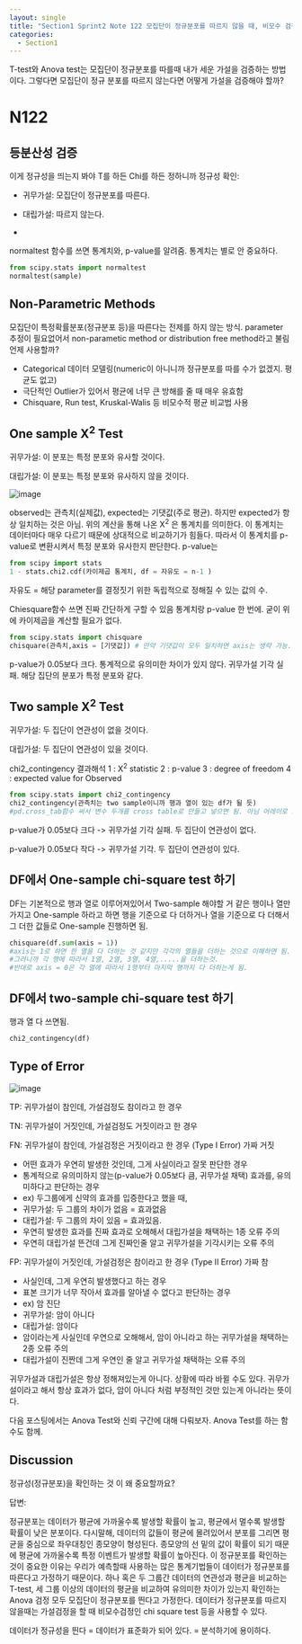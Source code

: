 ```yaml
---
layout: single
title: "Section1 Sprint2 Note 122 모집단이 정규분포를 따르지 않을 때, 비모수 검정 Chi-square test"
categories:
  - Section1
---
```

T-test와 Anova test는 모집단이 정규분포를 따를때 내가 세운 가설을 검증하는 방법이다.
그렇다면 모집단이 정규 분포를 따르지 않는다면 어떻게 가설을 검증해야 할까?

# N122

## 등분산성 검증
이게 정규성을 띄는지 봐야 T를 하든 Chi를 하든 정하니까
정규성 확인:
- 귀무가설: 모집단이 정규분포를 따른다.

- 대립가설: 따르지 않는다.
- 
normaltest 함수를 쓰면 통계치와, p-value를 알려줌. 통계치는 별로 안 중요하다.
```python
from scipy.stats import normaltest
normaltest(sample)
```

## Non-Parametric Methods
모집단이 특정확률분포(정규분포 등)을 따른다는 전제를 하지 않는 방식. parameter 추정이 필요없어서 non-parametic method or distribution free method라고 불림
언제 사용할까?
- Categorical 데이터 모델링(numeric이 아니니까 정규분포를 따를 수가 없겠지. 평균도 없고)
- 극단적인 Outlier가 있어서 평균에 너무 큰 방해를 줄 때 매우 유효함
- Chisquare, Run test, Kruskal-Walis 등 비모수적 평균 비교법 사용

## One sample X<sup>2</sup> Test
귀무가설: 이 분포는 특정 분포와 유사할 것이다.

대립가설: 이 분포는 특정 분포와 유사하지 않을 것이다.

![image](https://user-images.githubusercontent.com/97672187/151355143-0f269e41-4fe8-409d-a095-4654e4cc367a.png)

observed는 관측치(실제값), expected는 기댓값(주로 평균). 하지만 expected가 항상 일치하는 것은 아님.
위의 계산을 통해 나온 X<sup>2</sup> 은 통계치를 의미한다. 이 통계치는 데이터마다 매우 다르기 때문에 상대적으로 비교하기가 힘들다. 따라서 이 통계치를 p-value로 변환시켜서 특정 분포와 유사한지 판단한다.
p-value는

```python
from scipy import stats
1 - stats.chi2.cdf(카이제곱 통계치, df = 자유도 = n-1 )
```
자유도 = 해당 parameter를 결정짓기 위한 독립적으로 정해질 수 있는 값의 수.

Chiesquare함수 쓰면 진짜 간단하게 구할 수 있음 통계치랑 p-value 한 번에. 굳이 위에 카이제곱을 계산할 필요가 없다.
```python
from scipy.stats import chisquare  
chisquare(관측치,axis = [기댓값]) # 만약 기댓값이 모두 일치하면 axis는 생략 가능.
```
p-value가 0.05보다 크다. 통계적으로 유의미한 차이가 있지 않다. 귀무가설 기각 실패. 해당 집단의 분포가 특정 분포와 같다.

## Two sample X<sup>2</sup> Test
귀무가설: 두 집단이 연관성이 없을 것이다.

대립가설: 두 집단이 연관성이 있을 것이다.

chi2_contingency 결과해석
1 : X<sup>2</sup> statistic 2 : p-value 3 : degree of freedom 4 : expected value for Observed
```python
from scipy.stats import chi2_contingency
chi2_contingency(관측치는 two sample이니까 행과 열이 있는 df가 될 듯)
#pd.cross_tab함수 써서 변수 두개를 cross table로 만들고 넣으면 됨. 아님 어레이로 그냥 넣어도 되고
```
p-value가 0.05보다 크다 -> 귀무가설 기각 실패. 두 집단이 연관성이 없다.

p-value가 0.05보다 작다 -> 귀무가설 기각. 두 집단이 연관성이 있다.


## DF에서 One-sample chi-square test 하기
DF는 기본적으로 행과 열로 이루어져있어서 Two-sample 해야할 거 같은 행이나 열만 가지고 One-sample 하라고 하면
행을 기준으로 다 더하거나 열을 기준으로 다 더해서 그 더한 값들로 One-sample 진행하면 됨.

```python
chisquare(df.sum(axis = 1))
#axis는 1로 하면 한 열을 다 더하는 것 같지만 각각의 열들을 더하는 것으로 이해하면 됨.
#그러니까 각 행에 따라서 1열, 2열, 3열, 4열,.....을 더하는것.
#반대로 axis = 0은 각 열에 따라서 1행부터 마지막 행까지 다 더하는게 됨.
```
## DF에서 two-sample chi-square test 하기
행과 열 다 쓰면됨.
```python
chi2_contingency(df)
```
## Type of Error

![image](https://user-images.githubusercontent.com/97672187/151361312-5dd9335a-34e4-467d-a530-67dbaa1ec771.png)

TP: 귀무가설이 참인데, 가설검정도 참이라고 한 경우

TN: 귀무가설이 거짓인데, 가설검정도 거짓이라고 한 경우


FN: 귀무가설이 참인데, 가설검정은 거짓이라고 한 경우 (Type I Error) 가짜 거짓
- 어떤 효과가 우연히 발생한 것인데, 그게 사실이라고 잘못 판단한 경우
- 통계적으로 유의미하지 않는(p-value가 0.05보다 큼, 귀무가설 채택) 효과를, 유의미하다고 판단하는 경우
- ex) 두그룹에게 신약의 효과를 입증한다고 했을 때,
- 귀무가설: 두 그룹의 차이가 없음 = 효과없음
- 대립가설: 두 그룹의 차이 있음 = 효과있음.
- 우연히 발생한 효과를 진짜 효과로 오해해서 대립가설을 채택하는 1종 오류 주의 
- 우연히 대립가설 뜬건데 그게 진짜인줄 알고 귀무가설을 기각시키는 오류 주의


FP: 귀무가설이 거짓인데, 가설검정은 참이라고 한 경우 (Type II Error) 가짜 참
- 사실인데, 그게 우연히 발생했다고 하는 경우
- 표본 크기가 너무 작아서 효과를 알아낼 수 없다고 판단하는 경우
- ex) 암 진단
- 귀무가설: 암이 아니다
- 대립가설: 암이다
- 암이라는게 사실인데 우연으로 오해해서, 암이 아니라고 하는 귀무가설을 채택하는 2종 오류 주의
- 대립가설이 진짠데 그게 우연인 줄 알고 귀무가설 채택하는 오류 주의

귀무가설과 대립가설은 항상 정해져있는게 아니다. 상황에 따라 바뀔 수도 있다. 귀무가설이라고 해서 항상 효과가 없다, 암이 아니다 처럼 부정적인 것만 있는게 아니라는 뜻이다.

다음 포스팅에서는 Anova Test와 신뢰 구간에 대해 다뤄보자.
Anova Test를 하는 함수도 함께.

## Discussion
정규성(정규분포)을 확인하는 것 이 왜 중요할까요?

답변:

정규분포는 데이터가 평균에 가까울수록 발생할 확률이 높고, 평균에서 멀수록 발생할 확률이 낮은 분포이다. 다시말해, 데이터의 값들이 평균에 몰려있어서 분포를 그리면 평균을 중심으로 좌우대칭인 종모양이 형성된다. 종모양의 선 밑의 값이 확률이 되기 때문에 평균에 가까울수록 특정 이벤트가 발생할 확률이 높아진다. 이 정규분포를 확인하는 것이 중요한 이유는 우리가 예측할때 사용하는 많은 통계기법들이 데이터가 정규분포를 따른다고 가정하기 때문이다. 하나 혹은 두 그룹간 데이터의 연관성과 평균을 비교하는 T-test, 세 그룹 이상의 데이터의 평균을 비교하여 유의미한 차이가 있는지 확인하는 Anova 검정 모두 모집단이 정규분포를 띈다고 가정한다. 데이터가 정규분포를 따르지 않을때는 가설검정을 할 때 비모수검정인 chi square test 등을 사용할 수 있다.

데이터가 정규성을 띈다 = 데이터가 표준화가 되어 있다. = 분석하기에 용이하다.
